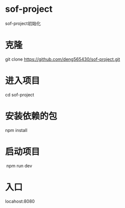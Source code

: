 # sof-project
sof-project初始化
# 克隆
  git clone https://github.com/deng565430/sof-project.git
  
# 进入项目
  cd sof-project
  
# 安装依赖的包 
  npm install
  
# 启动项目
  npm run dev
  
# 入口
  locahost:8080
